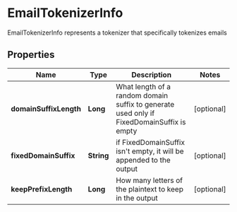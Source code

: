 

# EmailTokenizerInfo

EmailTokenizerInfo represents a tokenizer that specifically tokenizes emails

## Properties

| Name | Type | Description | Notes |
|------------ | ------------- | ------------- | -------------|
|**domainSuffixLength** | **Long** | What length of a random domain suffix to generate used only if FixedDomainSuffix is empty |  [optional] |
|**fixedDomainSuffix** | **String** | if FixedDomainSuffix isn&#39;t empty, it will be appended to the output |  [optional] |
|**keepPrefixLength** | **Long** | How many letters of the plaintext to keep in the output |  [optional] |



